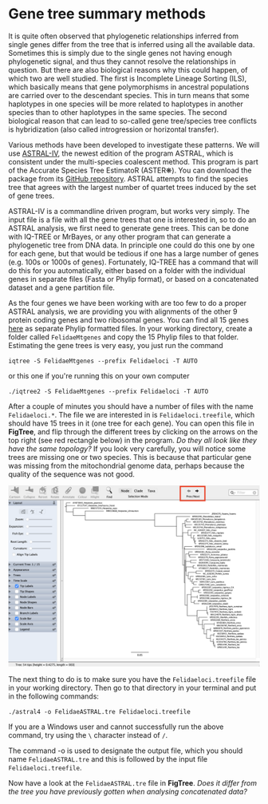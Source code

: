 # Gene tree summary methods

It is quite often observed that phylogenetic relationships inferred from single genes differ from the tree that is inferred using all the available data. Sometimes this is simply due to the single genes not having enough phylogenetic signal, and thus they cannot resolve the relationships in question. But there are also biological reasons why this could happen, of which two are well studied. The first is Incomplete Lineage Sorting (ILS), which basically means that gene polymorphisms in ancestral populations are carried over to the descendant species. This in turn means that some haplotypes in one species will be more related to haplotypes in another species than to other haplotypes in the same species. The second biological reason that can lead to so-called gene tree/species tree conflicts is hybridization (also called introgression or horizontal transfer). 

Various methods have been developed to investigate these patterns. We will use [ASTRAL-IV](https://github.com/chaoszhang/ASTER/blob/master/tutorial/astral4.md), the newest edition of the program ASTRAL, which is consistent under the multi-species coalescent method. This program is part of the Accurate Species Tree EstimatoR (ASTER❋). You can download the package from its [GitHub repository](https://github.com/chaoszhang/ASTER?tab=readme-ov-file). ASTRAL attempts to find the species tree that agrees with the largest number of quartet trees induced by the set of gene trees.

ASTRAL-IV is a commandline driven program, but works very simply. The input file is a file with all the gene trees that one is interested in, so to do an ASTRAL analysis, we first need to generate gene trees. This can be done with IQ-TREE or MrBayes, or any other program that can generate a phylogenetic tree from DNA data. In principle one could do this one by one for each gene, but that would be tedious if one has a large number of genes (e.g. 100s or 1000s of genes). Fortunately, IQ-TREE has a command that will do this for you automatically, either based on a folder with the individual genes in separate files (Fasta or Phylip format), or based on a concatenated dataset and a gene partition file. 

As the four genes we have been working with are too few to do a proper ASTRAL analysis, we are providing you with alignments of the other 9 protein coding genes and two ribosomal genes. You can find all 15 genes [here](../../Data/input_for_astral) as separate Phylip formatted files. In your working directory, create a folder called `FelidaeMtgenes` and copy the 15 Phylip files to that folder. Estimating the gene trees is very easy, you just run the command

```
iqtree -S FelidaeMtgenes --prefix Felidaeloci -T AUTO
```
or this one if you're running this on your own computer

```
./iqtree2 -S FelidaeMtgenes --prefix Felidaeloci -T AUTO
```

After a couple of minutes you should have a number of files with the name `Felidaeloci.*`. The file we are interested in is `Felidaeloci.treefile`, which should have 15 trees in it (one tree for each gene). You can open this file in **FigTree**, and flip through the different trees by clicking on the arrows on the top right (see red rectangle below) in the program. *Do they all look like they have the same topology?* If you look very carefully, you will notice some trees are missing one or two species. This is because that particular gene was missing from the mitochondrial genome data, perhaps because the quality of the sequence was not good.

<p align="center"><img src="./FigTree15trees.png" alt="15 trees" width="800"></p>

The next thing to do is to make sure you have the `Felidaeloci.treefile` file in your working directory. Then go to that directory in your terminal and put in the following commands:

```
./astral4 -o FelidaeASTRAL.tre Felidaeloci.treefile
```
If you are a Windows user and cannot successfully run the above command, try using the `\` character instead of `/`.

The command -o is used to designate the output file, which you should name `FelidaeASTRAL.tre` and this is followed by the input file `Felidaeloci.treefile`.

Now have a look at the `FelidaeASTRAL.tre` file in **FigTree**. *Does it differ from the tree you have previously gotten when analysing concatenated data?*
<!--
**Task for the afternoon**: you can make a concatenated dataset of all 15 genes, along with a gene partition file (as you did in [Tutorial 2](../Alignments), and then analyse this dataset in IQ-TREE (as you did in [Tutorial 3](../ModelSelection) and [Tutorial 5](../MaximumLikelihood)).
--!>
